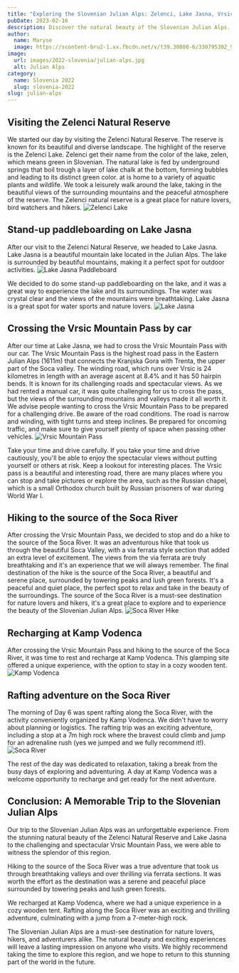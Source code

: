 ```yaml
---
title: "Exploring the Slovenian Julian Alps: Zelenci, Lake Jasna, Vrsic Pass"
pubDate: 2023-02-16
description: Discover the natural beauty of the Slovenian Julian Alps. From stunning lakes and challenging mountain passes to thrilling adventures on the Soca River.
author:
  name: Maryse
  image: https://scontent-bru2-1.xx.fbcdn.net/v/t39.30808-6/330795302_925591521951448_8517004357677237982_n.jpg?_nc_cat=110&ccb=1-7&_nc_sid=09cbfe&_nc_ohc=-Na7qtcpP6QAX_7Px1i&_nc_ht=scontent-bru2-1.xx&oh=00_AfAn2QMp6pHVpUFj4tcH79gegIIuvQCmjkU_ed-HtVlggQ&oe=63F1022B
image:
  url: images/2022-slovenia/julian-alps.jpg
  alt: Julian Alps
category: 
  name: Slovenia 2022
  slug: slovenia-2022
slug: julian-alps
---
```


## Visiting the Zelenci Natural Reserve
We started our day by visiting the Zelenci Natural Reserve. The reserve is known for its beautiful and diverse landscape. The highlight of the reserve is the Zelenci Lake. Zelenci get their name from the color of the lake, zelen, which means green in Slovenian. The natural lake is fed by underground springs that boil trough a layer of lake chalk at the bottom, forming bubbles and leading to its distinct green color. at is home to a variety of aquatic plants and wildlife.  We took a leisurely walk around the lake, taking in the beautiful views of the surrounding mountains and the peaceful atmosphere of the reserve. The Zelenci natural reserve is a great place for nature lovers, bird watchers and hikers.
![Zelenci Lake](images/2022-slovenia/zelenci-lake.jpg)

## Stand-up paddleboarding on Lake Jasna
After our visit to the Zelenci Natural Reserve, we headed to Lake Jasna. Lake Jasna is a beautiful mountain lake located in the Julian Alps. The lake is surrounded by beautiful mountains, making it a perfect spot for outdoor activities. 
![Lake Jasna Paddleboard](images/2022-slovenia/lake-jasna-paddleboard.jpg)

We decided to do some stand-up paddleboarding on the lake, and it was a great way to experience the lake and its surroundings. The water was crystal clear and the views of the mountains were breathtaking. Lake Jasna is a great spot for water sports and nature lovers.
![Lake Jasna](images/2022-slovenia/lake-jasna-goat.jpg)

## Crossing the Vrsic Mountain Pass by car
After our time at Lake Jasna, we had to cross the Vrsic Mountain Pass with our car. The Vrsic Mountain Pass is the highest road pass in the Eastern Julian Alps (1611m) that connects the Kranjska Gora with Trenta, the upper part of the Soca valley. The winding road, which runs over Vrsic is 24 kilometres in length with an average ascent at 8.4% and it has 50 hairpin bends. It is known for its challenging roads and spectacular views. As we had rented a manual car, it was quite challenging for us to cross the pass, but the views of the surrounding mountains and valleys made it all worth it. We advise people wanting to cross the Vrsic Mountain Pass to be prepared for a challenging drive. Be aware of the road conditions. The road is narrow and winding, with tight turns and steep inclines. Be prepared for oncoming traffic, and make sure to give yourself plenty of space when passing other vehicles.
![Vrsic Mountain Pass](images/2022-slovenia/vrsic-mountain-pass.jpg)

Take your time and drive carefully. If you take your time and drive cautiously, you'll be able to enjoy the spectacular views without putting yourself or others at risk. Keep a lookout for interesting places. The Vrsic pass is a beautiful and interesting road, there are many places where you can stop and take pictures or explore the area, such as the Russian chapel, which is a small Orthodox church built by Russian prisoners of war during World War I.

## Hiking to the source of the Soca River
After crossing the Vrsic Mountain Pass, we decided to stop and do a hike to the source of the Soca River. It was an adventurous hike that took us through the beautiful Soca Valley, with a via ferrata style section that added an extra level of excitement. The views from the via ferrata are truly breathtaking and it's an experience that we will always remember. The final destination of the hike is the source of the Soca River, a beautiful and serene place, surrounded by towering peaks and lush green forests. It's a peaceful and quiet place, the perfect spot to relax and take in the beauty of the surroundings. The source of the Soca River is a must-see destination for nature lovers and hikers, it's a great place to explore and to experience the beauty of the Slovenian Julian Alps.
![Soca River Hike](images/2022-slovenia/soca-river-hike.jpg)

## Recharging at Kamp Vodenca
After crossing the Vrsic Mountain Pass and hiking to the source of the Soca River, it was time to rest and recharge at Kamp Vodenca. This glamping site offered a unique experience, with the option to stay in a cozy wooden tent.
![Kamp Vodenca](images/2022-slovenia/kamp-vodenca.jpg)

## Rafting adventure on the Soca River
The morning of Day 6 was spent rafting along the Soca River, with the activity conveniently organized by Kamp Vodenca. We didn't have to worry about planning or logistics. The rafting trip was an exciting adventure, including a stop at a 7m high rock where the bravest could climb and jump for an adrenaline rush (yes we jumped and we fully recommend it!).
![Soca River](images/2022-slovenia/soca-river.jpg)

The rest of the day was dedicated to relaxation, taking a break from the busy days of exploring and adventuring. A day at Kamp Vodenca was a welcome opportunity to recharge and get ready for the next adventure.

## Conclusion: A Memorable Trip to the Slovenian Julian Alps

Our trip to the Slovenian Julian Alps was an unforgettable experience. From the stunning natural beauty of the Zelenci Natural Reserve and Lake Jasna to the challenging and spectacular Vrsic Mountain Pass, we were able to witness the splendor of this region.

Hiking to the source of the Soca River was a true adventure that took us through breathtaking valleys and over thrilling via ferrata sections. It was worth the effort as the destination was a serene and peaceful place surrounded by towering peaks and lush green forests.

We recharged at Kamp Vodenca, where we had a unique experience in a cozy wooden tent. Rafting along the Soca River was an exciting and thrilling adventure, culminating with a jump from a 7-meter-high rock.

The Slovenian Julian Alps are a must-see destination for nature lovers, hikers, and adventurers alike. The natural beauty and exciting experiences will leave a lasting impression on anyone who visits. We highly recommend taking the time to explore this region, and we hope to return to this stunning part of the world in the future.